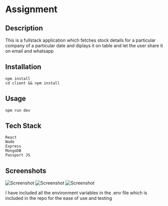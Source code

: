  # Assignment

## Description
This is a fullstack application which fetches stock details for a particular company of a particular date and diplays it on table and let the user share it on email and whatsapp 

## Installation

````
npm install
cd client && npm install

````

## Usage

````
npm run dev 
````

## Tech Stack

````
React
Node
Express
MongoDB
Passport JS

````

## Screenshots
![Screenshot](https://i.imgur.com/eHhht5d.png)
![Screenshot](https://i.imgur.com/1uuxYKs.png)
![Screenshot](https://i.imgur.com/7uY5NE5.png)

I have included all the environment variables in the .env file which is included in the repo for the ease of use and testing






